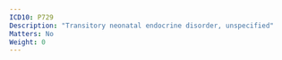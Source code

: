 ```yaml
---
ICD10: P729
Description: "Transitory neonatal endocrine disorder, unspecified"
Matters: No
Weight: 0
---
```


